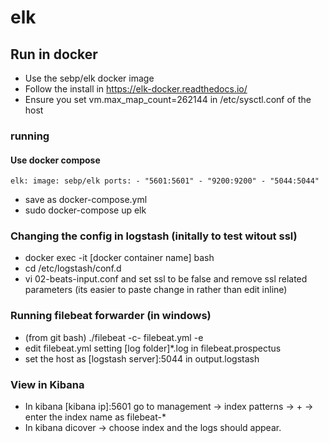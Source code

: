 # elk

## Run in docker 

* Use the sebp/elk docker image
* Follow the install in https://elk-docker.readthedocs.io/
* Ensure you set vm.max_map_count=262144 in /etc/sysctl.conf of the host

### running

#### Use docker compose 

`elk:
  image: sebp/elk
  ports:
    - "5601:5601"
    - "9200:9200"
    - "5044:5044"`
	
* save as docker-compose.yml
* sudo docker-compose up elk

### Changing the config in logstash (initally to test witout ssl)

* docker exec -it [docker container name] bash
* cd /etc/logstash/conf.d 
* vi 02-beats-input.conf and set ssl to be false and remove ssl related parameters (its easier to paste change in rather than edit inline)

### Running filebeat forwarder (in windows)

* (from git bash) ./filebeat -c- filebeat.yml -e
* edit filebeat.yml setting [log folder]\*.log in filebeat.prospectus
* set the host as [logstash server]:5044 in output.logstash

### View in Kibana

* In kibana [kibana ip]:5601 go to management -> index patterns -> + -> enter the index name as filebeat-*
* In kibana dicover -> choose index and the logs should appear.
